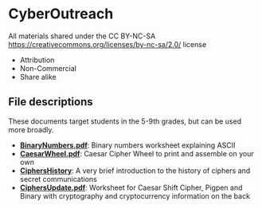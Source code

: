 # CyberOutreach 

All materials shared under the CC BY-NC-SA https://creativecommons.org/licenses/by-nc-sa/2.0/ license
  - Attribution 
  - Non-Commercial 
  - Share alike

## File descriptions
These documents target students in the 5-9th grades, but can be used more broadly.
- **[BinaryNumbers.pdf](https://github.com/shannonbeck/CyberOutreach/blob/main/Binary%20Numbers.pdf)**: Binary numbers worksheet explaining ASCII 
- **[CaesarWheel.pdf](https://github.com/shannonbeck/CyberOutreach/blob/main/CaesarWheel.pdf)**: Caesar Cipher Wheel to print and assemble on your own
- **[CiphersHistory](https://github.com/shannonbeck/CyberOutreach/blob/main/CiphersHistory.pdf)**: A very brief introduction to the history of ciphers and secret communications
- **[CiphersUpdate.pdf](https://github.com/shannonbeck/CyberOutreach/blob/main/CiphersUpdate.pdf)**: Worksheet for Caesar Shift Cipher, Pigpen and Binary with cryptography and cryptocurrency information on the back
